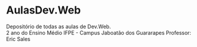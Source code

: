 # AulasDev.Web

Depositório de todas as aulas de Dev.Web. <br>
2 ano do Ensino Médio
IFPE - Campus Jaboatão dos Guararapes
Professor: Eric Sales
